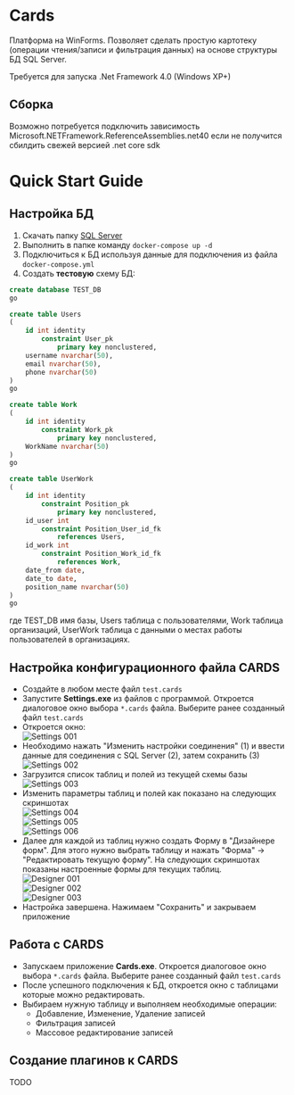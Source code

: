 # Cards

<p>
  Платформа на WinForms. Позволяет сделать простую картотеку (операции чтения/записи и фильтрация данных) на основе структуры БД SQL Server.
</p>
<p>
  Требуется для запуска .Net Framework 4.0 (Windows XP+)
</p>

## Сборка

Возможно потребуется подключить зависимость Microsoft.NETFramework.ReferenceAssemblies.net40 если не получится сбилдить свежей версией .net core sdk

# Quick Start Guide

## Настройка БД

1. Скачать папку [SQL Server](SQLServer)
2. Выполнить в папке команду `docker-compose up -d`
3. Подключиться к БД используя данные для подключения из файла `docker-compose.yml`
4. Создать **тестовую** схему БД:
```SQL
create database TEST_DB
go

create table Users
(
	id int identity
		constraint User_pk
			primary key nonclustered,
	username nvarchar(50),
	email nvarchar(50),
	phone nvarchar(50)
)
go

create table Work
(
	id int identity
		constraint Work_pk
			primary key nonclustered,
	WorkName nvarchar(50)
)
go

create table UserWork
(
	id int identity
		constraint Position_pk
			primary key nonclustered,
	id_user int
		constraint Position_User_id_fk
			references Users,
	id_work int
		constraint Position_Work_id_fk
			references Work,
	date_from date,
	date_to date,
	position_name nvarchar(50)
)
go
```
где TEST_DB имя базы, Users таблица с пользователями, Work таблица организаций, UserWork таблица с данными о местах работы пользователей в организациях.

## Настройка конфигурационного файла CARDS

- Создайте в любом месте файл `test.cards`
- Запустите **Settings.exe** из файлов с программой. Откроется диалоговое окно выбора `*.cards` файла. Выберите ранее созданный файл `test.cards`
- Откроется окно:
<br/> ![Settings 001](Images/Settings_001.png)
- Необходимо нажать "Изменить настройки соединения" (1) и ввести данные для соединения с SQL Server (2), затем сохранить (3)
<br/> ![Settings 002](Images/Settings_002.png)
- Загрузится список таблиц и полей из текущей схемы базы
<br/> ![Settings 003](Images/Settings_003.png)
- Изменить параметры таблиц и полей как показано на следующих скриншотах
<br/> ![Settings 004](Images/Settings_004.png)
<br/> ![Settings 005](Images/Settings_005.png)
<br/> ![Settings 006](Images/Settings_006.png)
- Далее для каждой из таблиц нужно создать Форму в "Дизайнере форм". Для этого нужно выбрать таблицу и нажать "Форма" -> "Редактировать текущую форму". На следующих скриншотах показаны настроенные формы для текущих таблиц.
<br/> ![Designer 001](Images/Designer_001.png)
<br/> ![Designer 002](Images/Designer_002.png)
<br/> ![Designer 003](Images/Designer_003.png)
- Настройка завершена. Нажимаем "Сохранить" и закрываем приложение

## Работа с CARDS

- Запускаем приложение **Cards.exe**. Откроется диалоговое окно выбора `*.cards` файла. Выберите ранее созданный файл `test.cards`
- После успешного подключения к БД, откроется окно с таблицами которые можно редактировать.
- Выбираем нужную таблицу и выполняем необходимые операции:
  - Добавление, Изменение, Удаление записей
  - Фильтрация записей
  - Массовое редактирование записей

## Создание плагинов к CARDS

TODO
